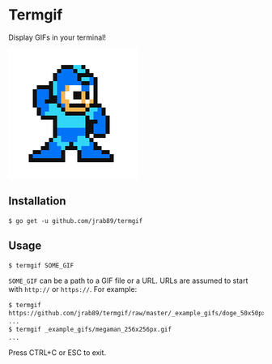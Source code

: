 Termgif
=======

Display GIFs in your terminal!

![megaman](https://github.com/jrab89/termgif/raw/master/_example_gifs/megaman_256x256px.gif)

Installation
------------

```
$ go get -u github.com/jrab89/termgif
```

Usage
-----

```
$ termgif SOME_GIF
```

`SOME_GIF` can be a path to a GIF file or a URL. URLs are assumed to start with `http://` or `https://`. For example:

```
$ termgif https://github.com/jrab89/termgif/raw/master/_example_gifs/doge_50x50px.gif
...
$ termgif _example_gifs/megaman_256x256px.gif
...
```

Press CTRL+C or ESC to exit.
